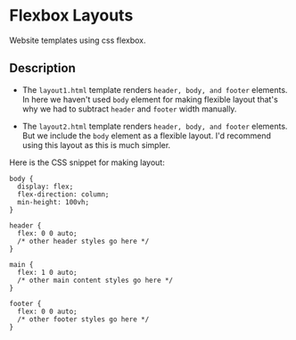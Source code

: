 # Flexbox Layouts

Website templates using css flexbox.

## Description

* The `layout1.html` template renders `header, body, and footer` elements. In here we haven't used `body` element for making flexible layout that's why we had to subtract `header` and `footer` width manually.

* The `layout2.html` template renders `header, body, and footer` elements. But we include the `body` element as a flexible layout. I'd recommend using this layout as this is much simpler.

Here is the CSS snippet for making layout:

```
body {
  display: flex;
  flex-direction: column;
  min-height: 100vh;
}

header {
  flex: 0 0 auto;
  /* other header styles go here */
}

main {
  flex: 1 0 auto;
  /* other main content styles go here */
}

footer {
  flex: 0 0 auto;
  /* other footer styles go here */
}
```
